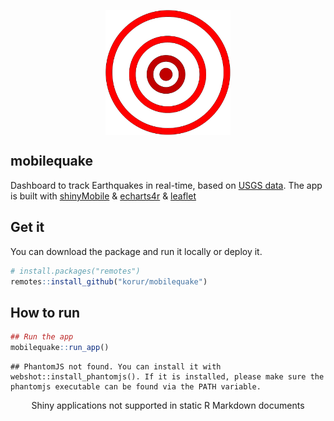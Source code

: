 
<p align="center">

<img src="inst/app/www/favicon.ico" height="200" width="200" align=center>

</p>

<!-- README.md is generated from README.Rmd. Please edit that file -->

## mobilequake

<!-- badges: start -->

<!-- badges: end -->

Dashboard to track Earthquakes in real-time, based on [USGS
data](https://earthquake.usgs.gov/). The app is built with
[shinyMobile](https://rinterface.github.io/shinyMobile/) &
[echarts4r](https://echarts4r.john-coene.com/) &
[leaflet](http://rstudio.github.io/leaflet)

## Get it

You can download the package and run it locally or deploy it.

``` r
# install.packages("remotes")
remotes::install_github("korur/mobilequake")
```

## How to run

``` r
## Run the app
mobilequake::run_app()
```

    ## PhantomJS not found. You can install it with webshot::install_phantomjs(). If it is installed, please make sure the phantomjs executable can be found via the PATH variable.

<!--html_preserve-->

<div class="muted well" style="width: 100% ; height: 400px ; text-align: center; box-sizing: border-box; -moz-box-sizing: border-box; -webkit-box-sizing: border-box;">

Shiny applications not supported in static R Markdown documents

</div>

<!--/html_preserve-->
